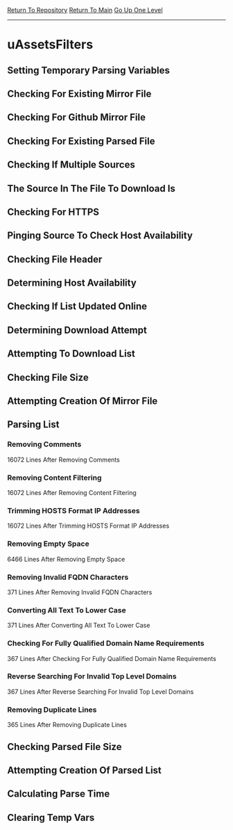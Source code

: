 [Return To Repository](https://github.com/deathbybandaid/piholeparser/)
[Return To Main](https://github.com/deathbybandaid/piholeparser/blob/master/RecentRunLogs/Mainlog.md)
[Go Up One Level](https://github.com/deathbybandaid/piholeparser/blob/master/RecentRunLogs/TopLevelScripts/30-Processing-External-Blacklists.md)
____________________________________
# uAssetsFilters
## Setting Temporary Parsing Variables
## Checking For Existing Mirror File
## Checking For Github Mirror File
## Checking For Existing Parsed File
## Checking If Multiple Sources
## The Source In The File To Download Is
## Checking For HTTPS
## Pinging Source To Check Host Availability
## Checking File Header
## Determining Host Availability
## Checking If List Updated Online
## Determining Download Attempt
## Attempting To Download List
## Checking File Size
## Attempting Creation Of Mirror File
## Parsing List
### Removing Comments
16072 Lines After Removing Comments
### Removing Content Filtering
16072 Lines After Removing Content Filtering
### Trimming HOSTS Format IP Addresses
16072 Lines After Trimming HOSTS Format IP Addresses
### Removing Empty Space
6466 Lines After Removing Empty Space
### Removing Invalid FQDN Characters
371 Lines After Removing Invalid FQDN Characters
### Converting All Text To Lower Case
371 Lines After Converting All Text To Lower Case
### Checking For Fully Qualified Domain Name Requirements
367 Lines After Checking For Fully Qualified Domain Name Requirements
### Reverse Searching For Invalid Top Level Domains
367 Lines After Reverse Searching For Invalid Top Level Domains
### Removing Duplicate Lines
365 Lines After Removing Duplicate Lines
## Checking Parsed File Size
## Attempting Creation Of Parsed List
## Calculating Parse Time
## Clearing Temp Vars
